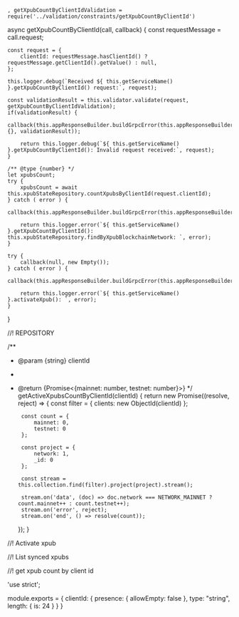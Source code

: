 
	, getXpubCountByClientIdValidation = require('../validation/constraints/getXpubCountByClientId')

async getXpubCountByClientId(call, callback) {
	const requestMessage = call.request;

	const request = {
		clientId: requestMessage.hasClientId() ? requestMessage.getClientId().getValue() : null,
	};

	this.logger.debug(`Received ${ this.getServiceName() }.getXpubCountByClientId() request:`, request);

	const validationResult = this.validator.validate(request, getXpubCountByClientIdValidation);
	if(validationResult) {
		callback(this.appResponseBuilder.buildGrpcError(this.appResponseBuilder.ERROR_CODES['INVALID_DATA'], {}, validationResult));

		return this.logger.debug(`${ this.getServiceName() }.getXpubCountByClientId(): Invalid request received:`, request);
	}

	/** @type {number} */
	let xpubsCount;
	try {
		xpubsCount = await this.xpubStateRepository.countXpubsByClientId(request.clientId);
	} catch ( error ) {
		callback(this.appResponseBuilder.buildGrpcError(this.appResponseBuilder.ERROR_CODES['UNEXPECTED_SERVER_ERROR']));

		return this.logger.error(`${ this.getServiceName() }.getXpubCountByClientId(): this.xpubStateRepository.findByXpubBlockchainNetwork: `, error);
	}

	try {
		callback(null, new Empty());
	} catch ( error ) {
		callback(this.appResponseBuilder.buildGrpcError(this.appResponseBuilder.ERROR_CODES['UNEXPECTED_SERVER_ERROR']));

		return this.logger.error(`${ this.getServiceName() }.activateXpub(): `, error);
	}
}


//! REPOSITORY

/**
 * @param {string} clientId
 *
 * @return {Promise<{mainnet: number, testnet: number}>}
 */
getActiveXpubsCountByClientId(clientId) {
	return new Promise((resolve, reject) => {
		const filter = {
			clients: new ObjectId(clientId)
		};

		const count = {
			mainnet: 0,
			testnet: 0
		};

		const project = {
			network: 1,
			_id: 0
		};

		const stream = this.collection.find(filter).project(project).stream();

		stream.on('data', (doc) => doc.network === NETWORK_MAINNET ? count.mainnet++ : count.testnet++);
		stream.on('error', reject);
		stream.on('end', () => resolve(count));
	});
}

//! Activate xpub


//! List synced xpubs

//! get xpub count by client id

'use strict';

module.exports = {
	clientId: {
		presence: {
			allowEmpty: false
		},
		type: "string",
		length: {
			is: 24
		}
	}
}